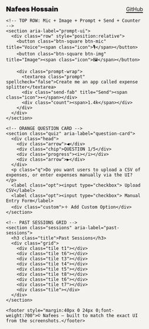 <!doctype html>
<html lang="en">
<head>
<meta charset="utf-8">
<meta name="viewport" content="width=device-width,initial-scale=1">
<title>Nafees Hossain — Portfolio</title>
<meta name="description" content="Portfolio of Nafees Hossain — Expense Splitter style UI.">
<style>
  :root{
    --ink:#0f0f12;--bg:#f4f3ef;--card:#fff7ee;--orange:#f08a11;--pink:#ff6ea8;--green:#66db8c;--purple:#9b6af8;
    --shadow:2px 3px 0 rgba(0,0,0,.85);
  }
  *{box-sizing:border-box}
  html,body{height:100%;margin:0;background:var(--bg);color:var(--ink);font-family:Inter,ui-sans-serif,system-ui,-apple-system,Segoe UI,Roboto,Arial}
  .wrap{max-width:920px;margin:28px auto;padding:0 16px}
  .row{display:flex;align-items:center;gap:16px}
  .btn-square{width:64px;height:64px;border-radius:12px;box-shadow:var(--shadow);display:grid;place-items:center;border:3px solid #0b0b0d;font-weight:900}
  .btn-mic{background:#62e88c}
  .btn-img{background:#b796ff}
  .btn-send{background:#ffa7c4}
  .icon{font-size:28px}
  /* Prompt box */
  .prompt-wrap{flex:1;position:relative}
  .prompt{
    width:100%;min-height:92px;background:#fff;border-radius:18px;
    border:4px solid #0e0e12;outline:7px solid #ffffff; /* double frame look */
    padding:18px 56px 18px 22px;font-size:28px;font-weight:700;
    box-shadow:var(--shadow);
  }
  .send-fab{
    position:absolute;right:-84px;top:16px;width:76px;height:76px;border-radius:18px;border:4px solid #0e0e12;
    display:grid;place-items:center;box-shadow:var(--shadow);background:#ff8ab1;cursor:pointer;
  }
  /* Counter badge */
  .count{
    position:absolute;right:-168px;top:-16px;width:110px;height:110px;border-radius:999px;
    background:conic-gradient(#a3ff75 0 300deg,#111 300deg 360deg);
    display:grid;place-items:center;box-shadow:var(--shadow);border:6px solid #111;
  }
  .count span{background:#fff;border-radius:999px;padding:14px 18px;font-weight:900;border:3px solid #a3ff75}
  /* Section titles */
  h1,h2,h3{margin:0}
  .title{font-size:24px;margin:8px 0 18px 0;font-weight:900}
  header.site{display:flex;justify-content:space-between;align-items:center;margin-bottom:6px}
  header .brand{font-weight:900;font-size:18px}
  a{color:#111;text-decoration:none;border-bottom:2px solid #111}
  /* Orange Question Card */
  .quiz{
    margin:26px 0;padding:18px;border:4px solid #0c0c10;border-radius:16px;background:var(--card);box-shadow:var(--shadow)
  }
  .quiz .head{display:flex;align-items:center;gap:12px;margin-bottom:10px}
  .chip{background:#ff9b2d;color:#fff;padding:8px 12px;border-radius:999px;font-weight:900;border:3px solid #0e0e12;box-shadow:var(--shadow)}
  .arrow{width:34px;height:34px;border-radius:999px;background:#ff9b2d;color:#fff;display:grid;place-items:center;border:3px solid #0e0e12;box-shadow:var(--shadow);font-weight:900}
  .progress{flex:1;height:16px;border:3px solid #0e0e12;border-radius:999px;background:#fff;box-shadow:var(--shadow);position:relative}
  .progress i{position:absolute;left:0;top:0;bottom:0;width:45%;background:#0e0e12;border-radius:999px}
  .quiz p.q{font-size:20px;font-weight:800;margin:10px 0 12px 0}
  .opt{
    display:flex;align-items:center;gap:10px;background:#fff;margin:8px 0;padding:18px;border-radius:12px;
    border:4px solid #0f0f12;box-shadow:var(--shadow);font-weight:900
  }
  .opt input{width:24px;height:24px;border:3px solid #111}
  .custom{
    margin-top:8px;padding:16px;border-radius:12px;background:#fff;border:4px dashed #0f0f12;box-shadow:var(--shadow);
    font-weight:900;display:flex;align-items:center;gap:10px
  }
  /* Past sessions grid */
  .sessions{margin:24px 0}
  .grid{display:grid;grid-template-columns:repeat(3,84px);gap:14px}
  .tile{width:84px;height:84px;border-radius:8px;border:4px solid #0f0f12;box-shadow:var(--shadow);background:#e9e9ef}
  .t1{background:#f17878}.t2{background:#6fd0c0}.t3{background:#ffe061}
  .t4{background:#f79d29}.t5{background:#95dbff}.t6{background:#90d2c1}
  .t7{background:#e65454}.t8{background:#eae7f3}
  /* Responsive */
  @media(max-width:980px){
    .send-fab{right:8px;top:8px}
    .count{right:8px;top:-80px;transform:scale(.8)}
    .row{gap:10px}
    .btn-square{width:56px;height:56px}
    .prompt{min-height:84px;font-size:22px;padding-right:54px}
    .grid{grid-template-columns:repeat(3,72px)}
    .tile{width:72px;height:72px}
  }
</style>
</head>
<body>
  <div class="wrap">
    <header class="site">
      <div class="brand">Nafees Hossain</div>
      <nav><a href="https://github.com/nafeeshossain" target="_blank">GitHub</a></nav>
    </header>

    <!-- TOP ROW: Mic + Image + Prompt + Send + Counter -->
    <section aria-label="prompt-ui">
      <div class="row" style="position:relative">
        <button class="btn-square btn-mic" title="Voice"><span class="icon">🎙️</span></button>
        <button class="btn-square btn-img" title="Image"><span class="icon">🖼️</span></button>

        <div class="prompt-wrap">
          <textarea class="prompt" spellcheck="false">Create me an app called expense splitter</textarea>
          <div class="send-fab" title="Send"><span class="icon">✈️</span></div>
          <div class="count"><span>1.4k</span></div>
        </div>
      </div>
    </section>

    <!-- ORANGE QUESTION CARD -->
    <section class="quiz" aria-label="question-card">
      <div class="head">
        <div class="arrow">◀</div>
        <div class="chip">QUESTION 1/5</div>
        <div class="progress"><i></i></div>
        <div class="arrow">▶</div>
      </div>
      <p class="q">Do you want users to upload a CSV of expenses, or enter expenses manually via the UI?</p>
      <label class="opt"><input type="checkbox"> Upload CSV</label>
      <label class="opt"><input type="checkbox"> Manual Entry Form</label>
      <div class="custom">＋ Add Custom Option</div>
    </section>

    <!-- PAST SESSIONS GRID -->
    <section class="sessions" aria-label="past-sessions">
      <h3 class="title">Past Sessions</h3>
      <div class="grid">
        <div class="tile t1"></div>
        <div class="tile t6"></div>
        <div class="tile t3"></div>
        <div class="tile t4"></div>
        <div class="tile t5"></div>
        <div class="tile t8"></div>
        <div class="tile t6"></div>
        <div class="tile t7"></div>
        <div class="tile"></div>
      </div>
    </section>

    <footer style="margin:40px 0 24px 0;font-weight:700">© Nafees — built to match the exact UI from the screenshots.</footer>
  </div>

<script>
  // purely decorative: make count ring animate slightly on click
  const send = document.querySelector('.send-fab');
  const count = document.querySelector('.count');
  send.addEventListener('click', ()=>{
    count.style.transform='scale(1.06)';
    setTimeout(()=>count.style.transform='scale(1)',140);
  });
</script>
</body>
</html>
